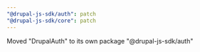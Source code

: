 ```yaml
---
"@drupal-js-sdk/auth": patch
"@drupal-js-sdk/core": patch
---
```


Moved "DrupalAuth" to its own package "@drupal-js-sdk/auth"
